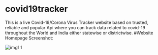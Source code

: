 # covid19tracker
 This is a live Covid-19/Corona Virus Tracker website based on trusted, reliable and popular Api where you can track data related to covid-19 throughout the World and India either statewise or districtwise.
#Website Homepage Screenshot:

![img1 1](https://user-images.githubusercontent.com/51418862/108708724-d741d900-7537-11eb-9933-a1b632f27250.png)
